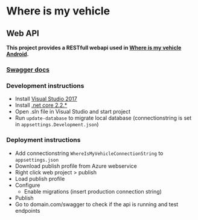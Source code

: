 # Where is my vehicle
## Web API
**This project provides a RESTfull webapi used in [Where is my vehicle Android](https://github.com/roystijsiger/where-is-my-vehicle-android).**
### [Swagger docs](http://whereismyvehicle.azurewebsites.net/swagger/index.html)

### Development instructions
- Install [Visual Studio 2017](https://visualstudio.microsoft.com/vs/)
- Install [.net core 2.2.*](https://dotnet.microsoft.com/download/dotnet-core/2.2)
- Open .sln file in Visual Studio and start project
- Run `update-database` to migrate local database (connectionstring is set in `appsettings.Development.json`)

### Deployment instructions
- Add connectionstring `WhereIsMyVehicleConnectionString` to `appsettings.json`
- Download publish profile from Azure webservice
- Right click web project > publish
- Load publish profile
- Configure
  - Enable migrations (insert production connection string)
- Publish
- Go to domain.com/swagger to check if the api is running and test endpoints
